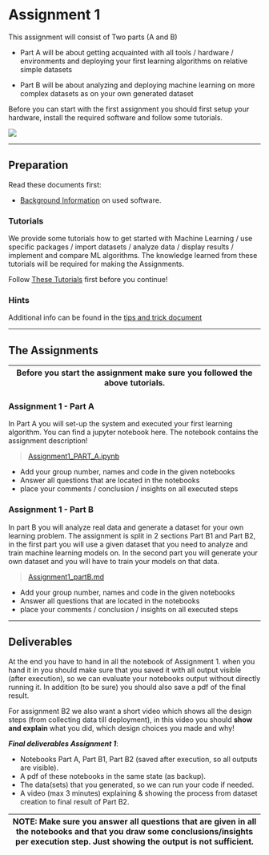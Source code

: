 # Assignment 1

This assignment will consist of Two parts (A and B)

* Part A will be about getting acquainted with all tools / hardware / environments and deploying your first learning algorithms on relative simple datasets

* Part B will be about analyzing and deploying machine learning on more complex datasets as on your own generated dataset

Before you can start with the first assignment you should first setup your hardware, install the required software and follow some tutorials.


![](https://hackster.imgix.net/uploads/attachments/1064985/_5jBZzuJXWT.blob?auto=compress%2Cformat&w=900&h=675&fit=min)

---

## Preparation


Read these documents first:
- [Background Information](Background_information.md) on used software.

<!--
- Make sure you assembled the hardware and installed the required software and connect to your Jetson -->

### Tutorials

We provide some tutorials how to get started with Machine Learning / use specific packages / import datasets / analyze data  / display results / implement and compare ML algorithms.
The knowledge learned from these tutorials will be required for making the Assignments.

Follow [These Tutorials](Tutorials/README.md) first before you continue!

### Hints

Additional info can be found in the [tips and trick document](Tips_and_Tricks.md)


---

## The Assignments


| Before you start the assignment make sure you followed the above tutorials. |
| --- |

### Assignment 1 - Part A


In Part A you will set-up the system and executed your first learning algorithm.
You can find a jupyter notebook here.
The notebook contains the assignment description!

> [Assignment1_PART_A.ipynb](Assignment1_PART_A.ipynb)

* Add your group number, names and code in the given notebooks
* Answer all questions that are located in the notebooks
* place your comments / conclusion / insights on all executed steps




### Assignment 1 - Part B

In part B you will analyze real data and generate a dataset for your own learning problem.
The assignment is split in 2 sections Part B1 and Part B2, in the first part you will use a given dataset that you need to analyze and train machine learning models on. In the second part you will generate your own dataset and you will have to train your models on that data.

> [Assignment1_partB.md](Assignment1_partB.md)

* Add your group number, names and code in the given notebooks
* Answer all questions that are located in the notebooks
* place your comments / conclusion / insights on all executed steps


---

## Deliverables

At the end you have to hand in all the notebook of Assignment 1. when you hand it in you should make sure that you saved it with all output visible (after execution), so we can evaluate your notebooks output without directly running it. In addition (to be sure) you should also save a pdf of the final result.

For assignment B2 we also want a short video which shows all the design steps (from collecting data till deployment), in this video you should **show and explain** what you did, which design choices you made and why!

***Final deliverables Assignment 1***:

* Notebooks Part A, Part B1, Part B2 (saved after execution, so all outputs are visible).
* A pdf of these notebooks in the same state (as backup).
* The data(sets) that you generated, so we can run your code if needed.
* A video (max 3 minutes) explaining & showing the process from dataset creation to final result of Part B2.

| NOTE: Make sure you answer all questions that are given in all the notebooks and that you draw some conclusions/insights per execution step. Just showing the output is not sufficient. |
|---|
